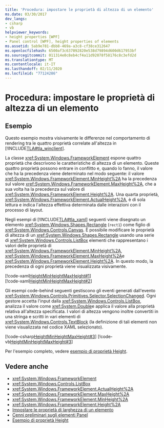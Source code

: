 ```yaml
---
title: 'Procedura: impostare le proprietà di altezza di un elemento'
ms.date: 03/30/2017
dev_langs:
- csharp
- vb
helpviewer_keywords:
- height properties [WPF]
- Panel control [WPF], height properties of elements
ms.assetid: 5ab9e781-dbb8-469a-a3c8-cf38ce312647
ms.openlocfilehash: 6500af3c637092820e538d79894d600d617953bf
ms.sourcegitcommit: 011314e0c8eb4cf4a11d92078f58176c8c3efd2d
ms.translationtype: MT
ms.contentlocale: it-IT
ms.lasthandoff: 02/11/2020
ms.locfileid: "77124286"
---
```

# <a name="how-to-set-the-height-properties-of-an-element"></a>Procedura: impostare le proprietà di altezza di un elemento
## <a name="example"></a>Esempio  
 Questo esempio mostra visivamente le differenze nel comportamento di rendering tra le quattro proprietà correlate all'altezza in [!INCLUDE[TLA#tla_winclient](../../../../includes/tlasharptla-winclient-md.md)].  
  
 La classe <xref:System.Windows.FrameworkElement> espone quattro proprietà che descrivono le caratteristiche di altezza di un elemento. Queste quattro proprietà possono entrare in conflitto e, quando lo fanno, il valore che ha la precedenza viene determinato nel modo seguente: il valore <xref:System.Windows.FrameworkElement.MinHeight%2A> ha la precedenza sul valore <xref:System.Windows.FrameworkElement.MaxHeight%2A>, che a sua volta ha la precedenza sul valore di <xref:System.Windows.FrameworkElement.Height%2A>. Una quarta proprietà, <xref:System.Windows.FrameworkElement.ActualHeight%2A>, è di sola lettura e indica l'altezza effettiva determinata dalle interazioni con il processo di layout.  
  
 Negli esempi di [!INCLUDE[TLA#tla_xaml](../../../../includes/tlasharptla-xaml-md.md)] seguenti viene disegnato un elemento <xref:System.Windows.Shapes.Rectangle> (`rect1`) come figlio di <xref:System.Windows.Controls.Canvas>. È possibile modificare le proprietà di altezza di un <xref:System.Windows.Shapes.Rectangle> usando una serie di <xref:System.Windows.Controls.ListBox> elementi che rappresentano i valori delle proprietà di <xref:System.Windows.FrameworkElement.MinHeight%2A>, <xref:System.Windows.FrameworkElement.MaxHeight%2A>e <xref:System.Windows.FrameworkElement.Height%2A>. In questo modo, la precedenza di ogni proprietà viene visualizzata visivamente.  
  
 [!code-xaml[HeightMinHeightMaxHeight#1](~/samples/snippets/csharp/VS_Snippets_Wpf/HeightMinHeightMaxHeight/CSharp/Window1.xaml#1)]  
[!code-xaml[HeightMinHeightMaxHeight#2](~/samples/snippets/csharp/VS_Snippets_Wpf/HeightMinHeightMaxHeight/CSharp/Window1.xaml#2)]  
  
 Gli esempi code-behind seguenti gestiscono gli eventi generati dall'evento <xref:System.Windows.Controls.Primitives.Selector.SelectionChanged>. Ogni gestore accetta l'input dalla <xref:System.Windows.Controls.ListBox>, analizza il valore come <xref:System.Double>e applica il valore alla proprietà relativa all'altezza specificata. I valori di altezza vengono inoltre convertiti in una stringa e scritti in vari elementi di <xref:System.Windows.Controls.TextBlock> (la definizione di tali elementi non viene visualizzata nel codice XAML selezionato).  
  
 [!code-csharp[HeightMinHeightMaxHeight#3](~/samples/snippets/csharp/VS_Snippets_Wpf/HeightMinHeightMaxHeight/CSharp/Window1.xaml.cs#3)]
 [!code-vb[HeightMinHeightMaxHeight#3](~/samples/snippets/visualbasic/VS_Snippets_Wpf/HeightMinHeightMaxHeight/VisualBasic/Window1.xaml.vb#3)]  
  
 Per l'esempio completo, vedere [esempio di proprietà Height](https://github.com/microsoft/WPF-Samples/tree/master/Elements/HeightProperties).  
  
## <a name="see-also"></a>Vedere anche

- <xref:System.Windows.FrameworkElement>
- <xref:System.Windows.Controls.ListBox>
- <xref:System.Windows.FrameworkElement.ActualHeight%2A>
- <xref:System.Windows.FrameworkElement.MaxHeight%2A>
- <xref:System.Windows.FrameworkElement.MinHeight%2A>
- <xref:System.Windows.FrameworkElement.Height%2A>
- [Impostare le proprietà di larghezza di un elemento](how-to-set-the-width-properties-of-an-element.md)
- [Cenni preliminari sugli elementi Panel](panels-overview.md)
- [Esempio di proprietà Height](https://github.com/microsoft/WPF-Samples/tree/master/Elements/HeightProperties)
